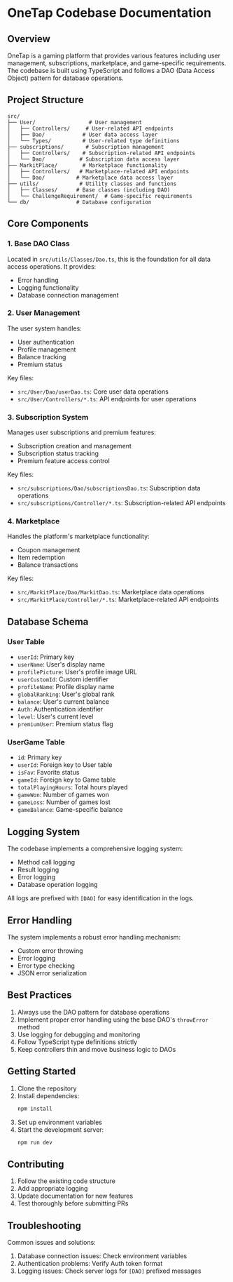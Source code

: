 # OneTap Codebase Documentation

## Overview

OneTap is a gaming platform that provides various features including user management, subscriptions, marketplace, and game-specific requirements. The codebase is built using TypeScript and follows a DAO (Data Access Object) pattern for database operations.

## Project Structure

```
src/
├── User/                 # User management
│   ├── Controllers/     # User-related API endpoints
│   ├── Dao/            # User data access layer
│   └── Types/          # User-related type definitions
├── subscriptions/       # Subscription management
│   ├── Controllers/    # Subscription-related API endpoints
│   └── Dao/           # Subscription data access layer
├── MarkitPlace/        # Marketplace functionality
│   ├── Controllers/   # Marketplace-related API endpoints
│   └── Dao/          # Marketplace data access layer
├── utils/             # Utility classes and functions
│   ├── Classes/      # Base classes (including DAO)
│   └── ChallengeRequirement/  # Game-specific requirements
└── db/               # Database configuration
```

## Core Components

### 1. Base DAO Class

Located in `src/utils/Classes/Dao.ts`, this is the foundation for all data access operations. It provides:

- Error handling
- Logging functionality
- Database connection management

### 2. User Management

The user system handles:

- User authentication
- Profile management
- Balance tracking
- Premium status

Key files:

- `src/User/Dao/userDao.ts`: Core user data operations
- `src/User/Controllers/*.ts`: API endpoints for user operations

### 3. Subscription System

Manages user subscriptions and premium features:

- Subscription creation and management
- Subscription status tracking
- Premium feature access control

Key files:

- `src/subscriptions/Dao/subscriptionsDao.ts`: Subscription data operations
- `src/subscriptions/Controller/*.ts`: Subscription-related API endpoints

### 4. Marketplace

Handles the platform's marketplace functionality:

- Coupon management
- Item redemption
- Balance transactions

Key files:

- `src/MarkitPlace/Dao/MarkitDao.ts`: Marketplace data operations
- `src/MarkitPlace/Controller/*.ts`: Marketplace-related API endpoints

## Database Schema

### User Table

- `userId`: Primary key
- `userName`: User's display name
- `profilePicture`: User's profile image URL
- `userCustomId`: Custom identifier
- `profileName`: Profile display name
- `globalRanking`: User's global rank
- `balance`: User's current balance
- `Auth`: Authentication identifier
- `level`: User's current level
- `premiumUser`: Premium status flag

### UserGame Table

- `id`: Primary key
- `userId`: Foreign key to User table
- `isFav`: Favorite status
- `gameId`: Foreign key to Game table
- `totalPlayingHours`: Total hours played
- `gameWon`: Number of games won
- `gameLoss`: Number of games lost
- `gameBalance`: Game-specific balance

## Logging System

The codebase implements a comprehensive logging system:

- Method call logging
- Result logging
- Error logging
- Database operation logging

All logs are prefixed with `[DAO]` for easy identification in the logs.

## Error Handling

The system implements a robust error handling mechanism:

- Custom error throwing
- Error logging
- Error type checking
- JSON error serialization

## Best Practices

1. Always use the DAO pattern for database operations
2. Implement proper error handling using the base DAO's `throwError` method
3. Use logging for debugging and monitoring
4. Follow TypeScript type definitions strictly
5. Keep controllers thin and move business logic to DAOs

## Getting Started

1. Clone the repository
2. Install dependencies:
   ```bash
   npm install
   ```
3. Set up environment variables
4. Start the development server:
   ```bash
   npm run dev
   ```

## Contributing

1. Follow the existing code structure
2. Add appropriate logging
3. Update documentation for new features
4. Test thoroughly before submitting PRs

## Troubleshooting

Common issues and solutions:

1. Database connection issues: Check environment variables
2. Authentication problems: Verify Auth token format
3. Logging issues: Check server logs for `[DAO]` prefixed messages

